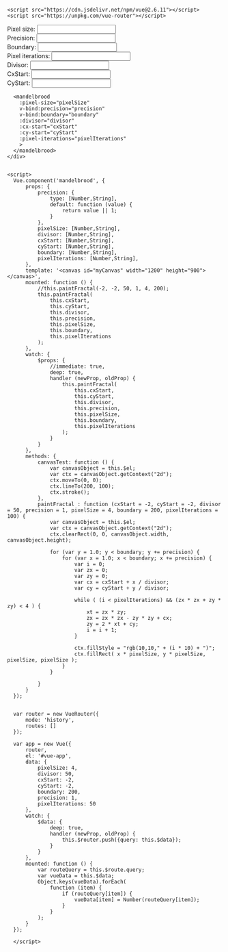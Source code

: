 <html>
  <head>
    <link rel="stylesheet" href="https://stackpath.bootstrapcdn.com/bootstrap/4.4.1/css/bootstrap.min.css" integrity="sha384-Vkoo8x4CGsO3+Hhxv8T/Q5PaXtkKtu6ug5TOeNV6gBiFeWPGFN9MuhOf23Q9Ifjh" crossorigin="anonymous">
    <style>
      label {
          display: block;
      }
    </style>

    <script src="https://cdn.jsdelivr.net/npm/vue@2.6.11"></script>
    <script src="https://unpkg.com/vue-router"></script>
  </head>
  <body>
    <div id="vue-app">
      <label>Pixel size: <input step="1" type="number" v-model.number="pixelSize"></label>
      <label>Precision: <input step="0.2" type="number" v-model.number="precision"></label>
      <label>Boundary: <input step="100" type="number" v-model.number="boundary"></label>
      <label>Pixel iterations: <input step="2" type="number" v-model.number="pixelIterations"></label>
      <label>Divisor: <input step="10" type="number" v-model.number="divisor"></label>
      <label>CxStart: <input step="0.2" type="number" v-model.number="cxStart"></label>
      <label>CyStart: <input step="0.2" type="number" v-model.number="cyStart"></label>
      
      <mandelbrood
        :pixel-size="pixelSize"
        v-bind:precision="precision"
        v-bind:boundary="boundary"
        :divisor="divisor"
        :cx-start="cxStart"
        :cy-start="cyStart"
        :pixel-iterations="pixelIterations"
        >
      </mandelbrood>
    </div>


    <script>
      Vue.component('mandelbrood', {
          props: {
              precision: {
                  type: [Number,String],
                  default: function (value) {
                      return value || 1;
                  }
              },
              pixelSize: [Number,String],
              divisor: [Number,String],
              cxStart: [Number,String],
              cyStart: [Number,String],
              boundary: [Number,String],
              pixelIterations: [Number,String],
          },
          template: '<canvas id="myCanvas" width="1200" height="900"></canvas>',
          mounted: function () {
              //this.paintFractal(-2, -2, 50, 1, 4, 200);
              this.paintFractal(
                  this.cxStart,
                  this.cyStart,
                  this.divisor,
                  this.precision,
                  this.pixelSize,
                  this.boundary,
                  this.pixelIterations
              );
          },
          watch: {
              $props: {
                  //immediate: true,
                  deep: true,
                  handler (newProp, oldProp) {
                      this.paintFractal(
                          this.cxStart,
                          this.cyStart,
                          this.divisor,
                          this.precision,
                          this.pixelSize,
                          this.boundary,
                          this.pixelIterations
                      );
                  }
              }
          },
          methods: {
              canvasTest: function () {
                  var canvasObject = this.$el;
                  var ctx = canvasObject.getContext("2d");
                  ctx.moveTo(0, 0);
                  ctx.lineTo(200, 100);
                  ctx.stroke();
              },
              paintFractal : function (cxStart = -2, cyStart = -2, divisor = 50, precision = 1, pixelSize = 4, boundary = 200, pixelIterations = 100) {
                  var canvasObject = this.$el;
                  var ctx = canvasObject.getContext("2d");
                  ctx.clearRect(0, 0, canvasObject.width, canvasObject.height);
                  
                  for (var y = 1.0; y < boundary; y += precision) {
                      for (var x = 1.0; x < boundary; x += precision) {
                          var i = 0;
                          var zx = 0;
                          var zy = 0;
                          var cx = cxStart + x / divisor;
                          var cy = cyStart + y / divisor;
                                                    
                          while ( (i < pixelIterations) && (zx * zx + zy * zy) < 4 ) {
                              xt = zx * zy;
                              zx = zx * zx - zy * zy + cx;
                              zy = 2 * xt + cy;
                              i = i + 1;
                          }

                          ctx.fillStyle = "rgb(10,10," + (i * 10) + ")";
                          ctx.fillRect( x * pixelSize, y * pixelSize, pixelSize, pixelSize );
                      }
                  }

              }
          }
      });

   
      var router = new VueRouter({
          mode: 'history',
          routes: []
      });
      
      var app = new Vue({
          router,
          el: '#vue-app',
          data: {
              pixelSize: 4,
              divisor: 50,
              cxStart: -2,
              cyStart: -2,
              boundary: 200,
              precision: 1,
              pixelIterations: 50
          },
          watch: {
              $data: {
                  deep: true,
                  handler (newProp, oldProp) {
                      this.$router.push({query: this.$data});
                  }
              }
          },
          mounted: function () {
              var routeQuery = this.$route.query;
              var vueData = this.$data;
              Object.keys(vueData).forEach(
                  function (item) {
                      if (routeQuery[item]) {
                          vueData[item] = Number(routeQuery[item]);
                      }
                  }
              );
          }
      });
      
      </script>

  </body>
</html>
